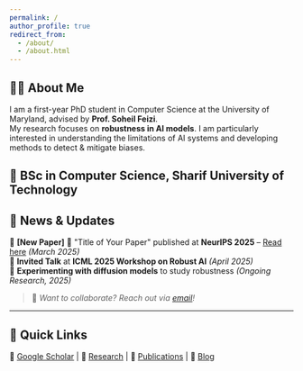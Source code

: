 ```yaml
---
permalink: /
author_profile: true
redirect_from: 
  - /about/
  - /about.html
---
```


## 🧑‍💻 About Me  
I am a first-year PhD student in Computer Science at the University of Maryland, advised by **Prof. Soheil Feizi**.  
My research focuses on **robustness in AI models**. 
I am particularly interested in understanding the limitations of AI systems and developing methods to detect & mitigate biases.

<span class="small-text">📜 **BSc in Computer Science, Sharif University of Technology**</span>  
---

## 📰 News & Updates  
🔹 **[New Paper]** 🎉 "Title of Your Paper" published at **NeurIPS 2025** – [Read here](#) *(March 2025)*  
🔹 **Invited Talk** at **ICML 2025 Workshop on Robust AI** *(April 2025)*  
🔹 **Experimenting with diffusion models** to study robustness *(Ongoing Research, 2025)*  

> 📌 *Want to collaborate? Reach out via [email](mailto:your-email@umd.edu)!*  

---

## 🔗 Quick Links  
📄 [Google Scholar](#) | 🔬 [Research](#) | 📂 [Publications](#) | 📝 [Blog](#)  
